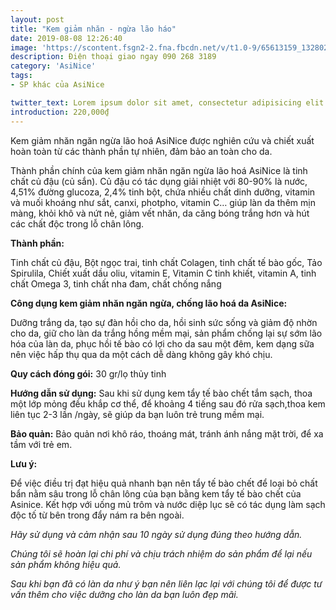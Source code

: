 ```yaml
---
layout: post
title: "Kem giảm nhăn - ngừa lão háo"
date: 2019-08-08 12:26:40
image: 'https://scontent.fsgn2-2.fna.fbcdn.net/v/t1.0-9/65613159_1328025000684935_780736354748203008_n.jpg?_nc_cat=100&_nc_oc=AQlvqQ-GxkV3vdjs9h3CT26W7voEXqqoQGFGPgMS43OTJt8T3tMVeDzUXcaRp8NZWvA&_nc_ht=scontent.fsgn2-2.fna&oh=e959c3cb7118f7422d6677f7e8c7eb64&oe=5DB87E94'
description: Điện thoại giao ngay 090 268 3189
category: 'AsiNice'
tags:
- SP khác của AsiNice

twitter_text: Lorem ipsum dolor sit amet, consectetur adipisicing elit.
introduction: 220,000₫
---
```


Kem giảm nhăn ngăn ngừa lão hoá AsiNice được nghiên cứu và chiết xuất hoàn toàn từ các thành phần tự nhiên, đảm bảo an toàn cho da.

Thành phần chính của kem giảm nhăn ngăn ngừa lão hoá AsiNice là tinh chất củ đậu (củ sắn). Củ đậu có tác dụng giải nhiệt với 80-90% là nước, 4,51% đường glucoza, 2,4% tinh bột, chứa nhiều chất dinh dưỡng, vitamin và muối khoáng như sắt, canxi, photpho, vitamin C… giúp làn da thêm mịn màng, khỏi khô và nứt nẻ, giảm vết nhăn, da căng bóng trắng hơn và hút các chất độc trong lỗ chân lông.

**Thành phần:**

Tinh chất củ đậu, Bột ngọc trai, tinh chất Colagen, tinh chất tế bào gốc, Tảo Spirulila, Chiết xuất dầu oliu, vitamin E, Vitamin C tinh khiết, vitamin A, tinh chất Omega 3, tinh chất nha đam, chất chống nắng

**Công dụng kem giảm nhăn ngăn ngừa, chống lão hoá da AsiNice:**

Dưỡng trắng da, tạo sự đàn hồi cho da, hồi sinh sức sống và giảm độ nhờn cho da, giữ cho làn da trắng hồng mềm mại, sản phẩm chống lại sự sớm lão hóa của làn da, phục hồi tế bào có lợi cho da sau một đêm, kem dạng sữa nên việc hấp thụ qua da một cách dễ dàng không gây khó chịu.

**Quy cách đóng gói:** 30 gr/lọ thủy tinh

**Hướng dẫn sử dụng:** Sau khi sử dụng kem tẩy tế bào chết tắm sạch, thoa một lớp mỏng đều khắp cơ thể, để khoảng 4 tiếng sau đó rửa sạch,thoa kem liên tục 2-3 lần /ngày, sẽ giúp da bạn luôn trẻ trung mềm mại.

**Bảo quản:** Bảo quản nơi khô ráo, thoáng mát, tránh ánh nắng mặt trời, để xa tầm với trẻ em.

**Lưu ý:**

Để việc điều trị đạt hiệu quả nhanh bạn nên tẩy tế bào chết để loại bỏ chất bẩn nằm sâu trong lỗ chân lông của bạn bằng kem tẩy tế bào chết của Asinice. Kết hợp với uống mủ trôm và nước diệp lục sẽ có tác dụng làm sạch độc tố từ bên trong đẩy nám ra bên ngoài.

*Hãy sử dụng và cảm nhận sau 10 ngày sử dụng đúng theo hướng dẫn.*

*Chúng tôi sẽ hoàn lại chi phí và chịu trách nhiệm do sản phẩm để lại nếu sản phẩm không hiệu quả.*

*Sau khi bạn đã có làn da như ý bạn nên liên lạc lại với chúng tôi để được tư vấn thêm cho việc dưỡng cho làn da bạn luôn đẹp mãi.*